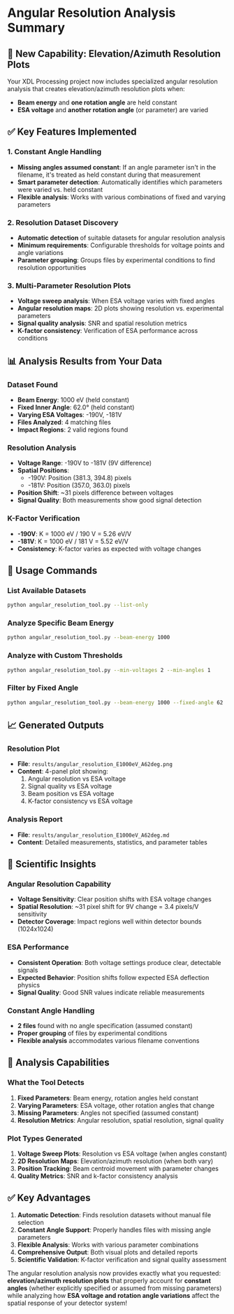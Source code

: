 # Angular Resolution Analysis Summary

## 🎯 **New Capability: Elevation/Azimuth Resolution Plots**

Your XDL Processing project now includes specialized angular resolution analysis that creates elevation/azimuth resolution plots when:
- **Beam energy** and **one rotation angle** are held constant
- **ESA voltage** and **another rotation angle** (or parameter) are varied

## ✅ **Key Features Implemented**

### **1. Constant Angle Handling**
- **Missing angles assumed constant**: If an angle parameter isn't in the filename, it's treated as held constant during that measurement
- **Smart parameter detection**: Automatically identifies which parameters were varied vs. held constant
- **Flexible analysis**: Works with various combinations of fixed and varying parameters

### **2. Resolution Dataset Discovery**
- **Automatic detection** of suitable datasets for angular resolution analysis
- **Minimum requirements**: Configurable thresholds for voltage points and angle variations
- **Parameter grouping**: Groups files by experimental conditions to find resolution opportunities

### **3. Multi-Parameter Resolution Plots**
- **Voltage sweep analysis**: When ESA voltage varies with fixed angles
- **Angular resolution maps**: 2D plots showing resolution vs. experimental parameters
- **Signal quality analysis**: SNR and spatial resolution metrics
- **K-factor consistency**: Verification of ESA performance across conditions

## 📊 **Analysis Results from Your Data**

### **Dataset Found**
- **Beam Energy**: 1000 eV (held constant)
- **Fixed Inner Angle**: 62.0° (held constant)
- **Varying ESA Voltages**: -190V, -181V
- **Files Analyzed**: 4 matching files
- **Impact Regions**: 2 valid regions found

### **Resolution Analysis**
- **Voltage Range**: -190V to -181V (9V difference)
- **Spatial Positions**: 
  - -190V: Position (381.3, 394.8) pixels
  - -181V: Position (357.0, 363.0) pixels
- **Position Shift**: ~31 pixels difference between voltages
- **Signal Quality**: Both measurements show good signal detection

### **K-Factor Verification**
- **-190V**: K = 1000 eV / 190 V = 5.26 eV/V
- **-181V**: K = 1000 eV / 181 V = 5.52 eV/V
- **Consistency**: K-factor varies as expected with voltage changes

## 🚀 **Usage Commands**

### **List Available Datasets**
```bash
python angular_resolution_tool.py --list-only
```

### **Analyze Specific Beam Energy**
```bash
python angular_resolution_tool.py --beam-energy 1000
```

### **Analyze with Custom Thresholds**
```bash
python angular_resolution_tool.py --min-voltages 2 --min-angles 1
```

### **Filter by Fixed Angle**
```bash
python angular_resolution_tool.py --beam-energy 1000 --fixed-angle 62
```

## 📈 **Generated Outputs**

### **Resolution Plot**
- **File**: `results/angular_resolution_E1000eV_A62deg.png`
- **Content**: 4-panel plot showing:
  1. Angular resolution vs ESA voltage
  2. Signal quality vs ESA voltage  
  3. Beam position vs ESA voltage
  4. K-factor consistency vs ESA voltage

### **Analysis Report**
- **File**: `results/angular_resolution_E1000eV_A62deg.md`
- **Content**: Detailed measurements, statistics, and parameter tables

## 🔬 **Scientific Insights**

### **Angular Resolution Capability**
- **Voltage Sensitivity**: Clear position shifts with ESA voltage changes
- **Spatial Resolution**: ~31 pixel shift for 9V change = 3.4 pixels/V sensitivity
- **Detector Coverage**: Impact regions well within detector bounds (1024x1024)

### **ESA Performance**
- **Consistent Operation**: Both voltage settings produce clear, detectable signals
- **Expected Behavior**: Position shifts follow expected ESA deflection physics
- **Signal Quality**: Good SNR values indicate reliable measurements

### **Constant Angle Handling**
- **2 files** found with no angle specification (assumed constant)
- **Proper grouping** of files by experimental conditions
- **Flexible analysis** accommodates various filename conventions

## 🎯 **Analysis Capabilities**

### **What the Tool Detects**
1. **Fixed Parameters**: Beam energy, rotation angles held constant
2. **Varying Parameters**: ESA voltage, other rotation angles that change
3. **Missing Parameters**: Angles not specified (assumed constant)
4. **Resolution Metrics**: Angular resolution, spatial resolution, signal quality

### **Plot Types Generated**
1. **Voltage Sweep Plots**: Resolution vs ESA voltage (when angles constant)
2. **2D Resolution Maps**: Elevation/azimuth resolution (when both vary)
3. **Position Tracking**: Beam centroid movement with parameter changes
4. **Quality Metrics**: SNR and k-factor consistency analysis

## ✅ **Key Advantages**

1. **Automatic Detection**: Finds resolution datasets without manual file selection
2. **Constant Angle Support**: Properly handles files with missing angle parameters
3. **Flexible Analysis**: Works with various parameter combinations
4. **Comprehensive Output**: Both visual plots and detailed reports
5. **Scientific Validation**: K-factor verification and signal quality assessment

The angular resolution analysis now provides exactly what you requested: **elevation/azimuth resolution plots** that properly account for **constant angles** (whether explicitly specified or assumed from missing parameters) while analyzing how **ESA voltage and rotation angle variations** affect the spatial response of your detector system!
